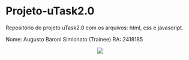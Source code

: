 # Projeto-uTask2.0
Repositório do projeto uTask2.0 com os arquivos: html, css e javascript.

Nome: Augusto Baroni Simionato (Trainee)
RA: 2418185
<div align="center">
  <img src="https://user-images.githubusercontent.com/72254418/151614443-d5b8cece-0eb6-4807-8ffd-aed71ac04c8b.png" />
</div>
